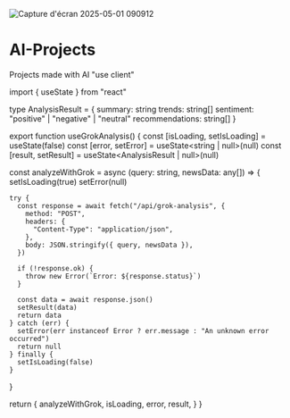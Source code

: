 ![Capture d'écran 2025-05-01 090912](https://github.com/user-attachments/assets/43afd8c6-1ff3-4074-b6ab-0c735fa688a4)
# AI-Projects
Projects made with AI
"use client"

import { useState } from "react"

type AnalysisResult = {
  summary: string
  trends: string[]
  sentiment: "positive" | "negative" | "neutral"
  recommendations: string[]
}

export function useGrokAnalysis() {
  const [isLoading, setIsLoading] = useState(false)
  const [error, setError] = useState<string | null>(null)
  const [result, setResult] = useState<AnalysisResult | null>(null)

  const analyzeWithGrok = async (query: string, newsData: any[]) => {
    setIsLoading(true)
    setError(null)

    try {
      const response = await fetch("/api/grok-analysis", {
        method: "POST",
        headers: {
          "Content-Type": "application/json",
        },
        body: JSON.stringify({ query, newsData }),
      })

      if (!response.ok) {
        throw new Error(`Error: ${response.status}`)
      }

      const data = await response.json()
      setResult(data)
      return data
    } catch (err) {
      setError(err instanceof Error ? err.message : "An unknown error occurred")
      return null
    } finally {
      setIsLoading(false)
    }
  }

  return {
    analyzeWithGrok,
    isLoading,
    error,
    result,
  }
}
